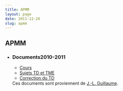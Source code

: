 ```yaml
---
title: APMM
layout: page
date: 2011-12-26
slug: apmm
---
```


<h2 class="annee">APMM</h2>

  <ul class="related">
  <li><h3 class="intitule"><span class="categlink">Documents</span>2010-2011</h3>
<p class="contenu">
  <ul class="normal">
      <li><a href="http://www-complexnetworks.lip6.fr/~fournier/me/files/APMM_Cours.pdf">Cours</a></span></li>
      <li><a href="http://www-complexnetworks.lip6.fr/~fournier/me/files/APMM_TD.pdf">Sujets TD et TME</a></span></li>
      <li><a href="http://www-complexnetworks.lip6.fr/~fournier/me/files/APMM_TD_correction.pdf">Correction du TD</a></span></li>
  </ul>
Ces documents sont proviennent de <a href="http://jlguillaume.free.fr">J.-L. Guillaume</a>.
</p>
  </ul>
